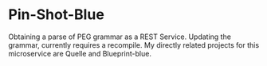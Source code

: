 # Pin-Shot-Blue
Obtaining a parse of PEG grammar as a REST Service. Updating the grammar, currently requires a recompile. My directly related projects for this microservice are Quelle and Blueprint-blue.

